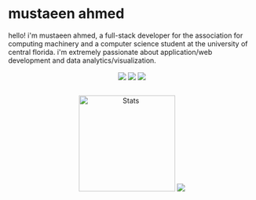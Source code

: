 # mustaeen ahmed

hello! i'm mustaeen ahmed, a full-stack developer for the association for computing machinery and a computer science student at the university of central florida. i'm extremely passionate about application/web development and data analytics/visualization. 

<div align="center">
  <img src="https://komarev.com/ghpvc/?username=must108&&style=flat-square" align="center" />
  <a src="https://www.linkedin.com/in/mustaeenahmed/"><img src="https://img.shields.io/badge/-mustaeenahmed-blue?style=flat-square&logo=Linkedin&logoColor=white&link=https://www.linkedin.com/in/mustaeenahmed/" align="center" /></a>
  <a src="https://www.github.com/must108"><img src="https://img.shields.io/github/followers/must108?label=follow&style=social" align="center" /></a>
</div>
<br>

<p align="center">
  <img height=196 src="https://github-readme-stats.vercel.app/api/top-langs/?username=must108&layout=compact&hide_border=true&hide=html&show_icons=true&bg_color=020000&text_color=ffffff&icon_color=cba6f7&title_color=ffffff" alt="Stats"/> 
  <img src="http://github-readme-streak-stats.herokuapp.com/?user=must108&theme=highcontrast&hide_border=true&date_format=M%20j%5B%2C%20Y%5D" alt"Streak" />
</p>
